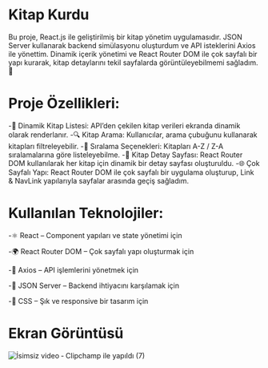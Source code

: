 # Kitap Kurdu 
Bu proje, React.js ile geliştirilmiş bir kitap yönetim uygulamasıdır. JSON Server kullanarak backend simülasyonu oluşturdum ve API isteklerini Axios ile yönettim. Dinamik içerik yönetimi ve React Router DOM ile çok sayfalı bir yapı kurarak, kitap detaylarını tekil sayfalarda görüntüleyebilmemi sağladım. 🚀

# Proje Özellikleri:
-📖 Dinamik Kitap Listesi: API’den çekilen kitap verileri ekranda dinamik olarak renderlanır. -🔍 Kitap Arama: Kullanıcılar, arama çubuğunu kullanarak kitapları filtreleyebilir. -🔄 Sıralama Seçenekleri: Kitapları A-Z / Z-A sıralamalarına göre listeleyebilme. -📄 Kitap Detay Sayfası: React Router DOM kullanılarak her kitap için dinamik bir detay sayfası oluşturuldu. -🌐 Çok Sayfalı Yapı: React Router DOM ile çok sayfalı bir uygulama oluşturup, Link & NavLink yapılarıyla sayfalar arasında geçiş sağladım.

# Kullanılan Teknolojiler:
-⚛️ React – Component yapıları ve state yönetimi için

-🌍 React Router DOM – Çok sayfalı yapı oluşturmak için

-📡 Axios – API işlemlerini yönetmek için

-💾 JSON Server – Backend ihtiyacını karşılamak için

-🎨 CSS – Şık ve responsive bir tasarım için

# Ekran Görüntüsü
![İsimsiz video ‐ Clipchamp ile yapıldı (7)](https://github.com/user-attachments/assets/9cb03808-47ed-435b-ac57-2d076a8ba86f)
